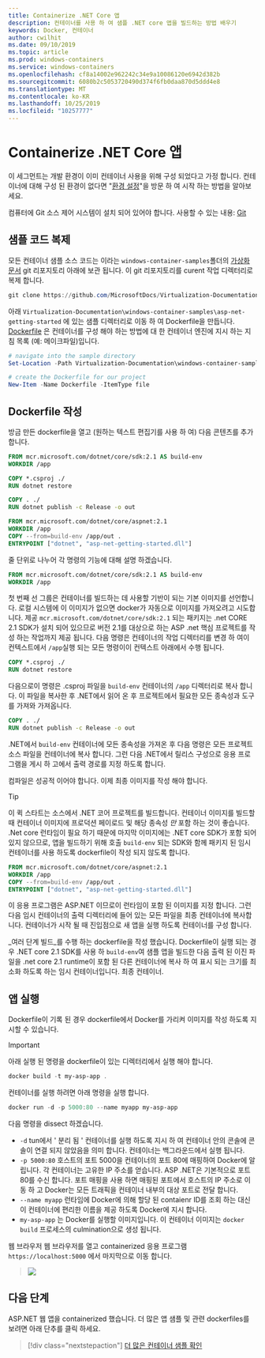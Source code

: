 ```yaml
---
title: Containerize .NET Core 앱
description: 컨테이너를 사용 하 여 샘플 .NET core 앱을 빌드하는 방법 배우기
keywords: Docker, 컨테이너
author: cwilhit
ms.date: 09/10/2019
ms.topic: article
ms.prod: windows-containers
ms.service: windows-containers
ms.openlocfilehash: cf8a14002e962242c34e9a10086120e6942d382b
ms.sourcegitcommit: 6080b2c5053720490d374f6fb0daa870d5ddd4e8
ms.translationtype: MT
ms.contentlocale: ko-KR
ms.lasthandoff: 10/25/2019
ms.locfileid: "10257777"
---
```

# <a name="containerize-a-net-core-app"></a>Containerize .NET Core 앱

이 세그먼트는 개발 환경이 이미 컨테이너 사용을 위해 구성 되었다고 가정 합니다. 컨테이너에 대해 구성 된 환경이 없다면 "[환경 설정](./set-up-environment.md)"을 방문 하 여 시작 하는 방법을 알아보세요.

컴퓨터에 Git 소스 제어 시스템이 설치 되어 있어야 합니다. 사용할 수 있는 내용: [Git](https://git-scm.com/download)

## <a name="clone-the-sample-code"></a>샘플 코드 복제

모든 컨테이너 샘플 소스 코드는 이라는 `windows-container-samples`폴더의 [가상화 문서](https://github.com/MicrosoftDocs/Virtualization-Documentation) git 리포지토리 아래에 보관 됩니다. 이 git 리포지토리를 curent 작업 디렉터리로 복제 합니다.

```Powershell
git clone https://github.com/MicrosoftDocs/Virtualization-Documentation.git
```

아래 `Virtualization-Documentation\windows-container-samples\asp-net-getting-started` 에 있는 샘플 디렉터리로 이동 하 여 Dockerfile을 만듭니다. [Dockerfile](https://docs.docker.com/engine/reference/builder/) 은 컨테이너를 구성 해야 하는 방법에 대 한 컨테이너 엔진에 지시 하는 지침 목록 (예: 메이크파일)입니다.

```Powershell
# navigate into the sample directory
Set-Location -Path Virtualization-Documentation\windows-container-samples\asp-net-getting-started

# create the Dockerfile for our project
New-Item -Name Dockerfile -ItemType file
```

## <a name="write-the-dockerfile"></a>Dockerfile 작성

방금 만든 dockerfile을 열고 (원하는 텍스트 편집기를 사용 하 여) 다음 콘텐츠를 추가 합니다.

```Dockerfile
FROM mcr.microsoft.com/dotnet/core/sdk:2.1 AS build-env
WORKDIR /app

COPY *.csproj ./
RUN dotnet restore

COPY . ./
RUN dotnet publish -c Release -o out

FROM mcr.microsoft.com/dotnet/core/aspnet:2.1
WORKDIR /app
COPY --from=build-env /app/out .
ENTRYPOINT ["dotnet", "asp-net-getting-started.dll"]
```

줄 단위로 나누어 각 명령의 기능에 대해 설명 하겠습니다.

```Dockerfile
FROM mcr.microsoft.com/dotnet/core/sdk:2.1 AS build-env
WORKDIR /app
```

첫 번째 선 그룹은 컨테이너를 빌드하는 데 사용할 기반이 되는 기본 이미지를 선언합니다. 로컬 시스템에 이 이미지가 없으면 docker가 자동으로 이미지를 가져오려고 시도합니다. 제공 `mcr.microsoft.com/dotnet/core/sdk:2.1` 되는 패키지는 .net CORE 2.1 SDK가 설치 되어 있으므로 버전 2.1를 대상으로 하는 ASP .net 핵심 프로젝트를 작성 하는 작업까지 제공 됩니다. 다음 명령은 컨테이너의 작업 디렉터리를 변경 하 여이 컨텍스트에서 `/app`실행 되는 모든 명령이이 컨텍스트 아래에서 수행 됩니다.

```Dockerfile
COPY *.csproj ./
RUN dotnet restore
```

다음으로이 명령은 .csproj 파일을 `build-env` 컨테이너의 `/app` 디렉터리로 복사 합니다. 이 파일을 복사한 후 .NET에서 읽어 온 후 프로젝트에서 필요한 모든 종속성과 도구를 가져와 가져옵니다.

```Dockerfile
COPY . ./
RUN dotnet publish -c Release -o out
```

.NET에서 `build-env` 컨테이너에 모든 종속성을 가져온 후 다음 명령은 모든 프로젝트 소스 파일을 컨테이너에 복사 합니다. 그런 다음 .NET에서 릴리스 구성으로 응용 프로그램을 게시 하 고에서 출력 경로를 지정 하도록 합니다.

컴파일은 성공적 이어야 합니다. 이제 최종 이미지를 작성 해야 합니다. 

> [!TIP]
> 이 퀵 스타트는 소스에서 .NET 코어 프로젝트를 빌드합니다. 컨테이너 이미지를 빌드할 때 컨테이너 이미지에 프로덕션 페이로드 및 해당 종속성 _만_ 포함 하는 것이 좋습니다. .Net core 런타임이 필요 하기 때문에 마지막 이미지에는 .NET core SDK가 포함 되어 있지 않으므로, 앱을 빌드하기 위해 호출 `build-env` 되는 SDK와 함께 패키지 된 임시 컨테이너를 사용 하도록 dockerfile이 작성 되지 않도록 합니다.

```Dockerfile
FROM mcr.microsoft.com/dotnet/core/aspnet:2.1
WORKDIR /app
COPY --from=build-env /app/out .
ENTRYPOINT ["dotnet", "asp-net-getting-started.dll"]
```

이 응용 프로그램은 ASP.NET 이므로이 런타임이 포함 된 이미지를 지정 합니다. 그런 다음 임시 컨테이너의 출력 디렉터리에 들어 있는 모든 파일을 최종 컨테이너에 복사합니다. 컨테이너가 시작 될 때 진입점으로 새 앱을 실행 하도록 컨테이너를 구성 합니다.

_여러 단계 빌드_를 수행 하는 dockerfile을 작성 했습니다. Dockerfile이 실행 되는 경우 .NET core 2.1 SDK를 사용 하 `build-env`여 샘플 앱을 빌드한 다음 출력 된 이진 파일을 .net core 2.1 runtime이 포함 된 다른 컨테이너에 복사 하 여 표시 되는 크기를 최소화 하도록 하는 임시 컨테이너입니다. 최종 컨테이너.

## <a name="run-the-app"></a>앱 실행

Dockerfile이 기록 된 경우 dockerfile에서 Docker를 가리켜 이미지를 작성 하도록 지시할 수 있습니다. 

>[!IMPORTANT]
>아래 실행 된 명령을 dockerfile이 있는 디렉터리에서 실행 해야 합니다.

```Powershell
docker build -t my-asp-app .
```

컨테이너를 실행 하려면 아래 명령을 실행 합니다.

```Powershell
docker run -d -p 5000:80 --name myapp my-asp-app
```

다음 명령을 dissect 하겠습니다.

* `-d` tun에서 ' 분리 됨 ' 컨테이너를 실행 하도록 지시 하 여 컨테이너 안의 콘솔에 콘솔이 연결 되지 않았음을 의미 합니다. 컨테이너는 백그라운드에서 실행 됩니다. 
* `-p 5000:80` 호스트의 포트 5000을 컨테이너의 포트 80에 매핑하여 Docker에 알립니다. 각 컨테이너는 고유한 IP 주소를 얻습니다. ASP .NET은 기본적으로 포트 80를 수신 합니다. 포트 매핑을 사용 하면 매핑된 포트에서 호스트의 IP 주소로 이동 하 고 Docker는 모든 트래픽을 컨테이너 내부의 대상 포트로 전달 합니다.
* `--name myapp` 런타임에 Docker에 의해 할당 된 contaienr ID를 조회 하는 대신이 컨테이너에 편리한 이름을 제공 하도록 Docker에 지시 합니다.
* `my-asp-app` 는 Docker를 실행할 이미지입니다. 이 컨테이너 이미지는 `docker build` 프로세스의 culmination으로 생성 됩니다.

웹 브라우저 웹 브라우저를 열고 containerized 응용 프로그램 `https://localhost:5000` 에서 마지막으로 이동 합니다.

>![](media/SampleAppScreenshot.png)

## <a name="next-steps"></a>다음 단계

ASP.NET 웹 앱을 containerized 했습니다. 더 많은 앱 샘플 및 관련 dockerfiles를 보려면 아래 단추를 클릭 하세요.

> [!div class="nextstepaction"]
> [더 많은 컨테이너 샘플 확인](../samples.md)
